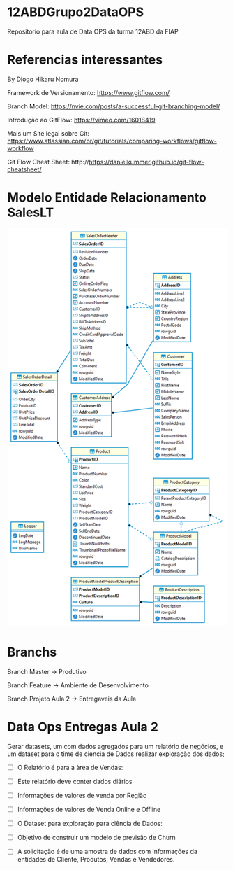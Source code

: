 # 12ABDGrupo2DataOPS
Repositorio para aula de Data OPS da turma 12ABD da FIAP

# Referencias interessantes

By Diogo Hikaru Nomura

Framework de Versionamento: https://www.gitflow.com/

Branch Model: https://nvie.com/posts/a-successful-git-branching-model/

Introdução ao GitFlow: https://vimeo.com/16018419

Mais um Site legal sobre Git: https://www.atlassian.com/br/git/tutorials/comparing-workflows/gitflow-workflow

Git Flow Cheat Sheet: http://https://danielkummer.github.io/git-flow-cheatsheet/

# Modelo Entidade Relacionamento SalesLT

![alt text](https://github.com/dhnomura/12ABDGrupo2DataOPS/blob/main/assessment/SalesLT_ER.png?raw=true_)

# Branchs

Branch Master -> Produtivo

Branch Feature -> Ambiente de Desenvolvimento

Branch Projeto Aula 2 -> Entregaveis da Aula

# Data Ops Entregas Aula 2

Gerar datasets, um com dados agregados para um relatório de negócios, e um dataset para o time de ciencia de Dados realizar exploração dos dados;

- [ ] O Relatório é para a àrea de Vendas:
- [ ] Este relatório deve conter dados diários
- [ ] Informações de valores de venda por Região
- [ ] Informações de valores de Venda Online e Offline

- [ ] O Dataset para exploração para ciência de Dados:
- [ ] Objetivo de construir um modelo de previsão de Churn
- [ ] A solicitação é de uma amostra de dados com informações da entidades de Cliente, Produtos, Vendas e Vendedores.
